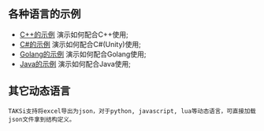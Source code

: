 ## 各种语言的示例


* [C++的示例](Cpp) 演示如何配合C++使用;
* [C#的示例](CSharp) 演示如何配合C#(Unity)使用;
* [Golang的示例](Go) 演示如何配合Golang使用;
* [Java的示例](Java) 演示如何配合Java使用;

## 其它动态语言
 
    TAKSi支持将excel导出为json，对于python, javascript, lua等动态语言，可直接加载json文件拿到结构定义。
